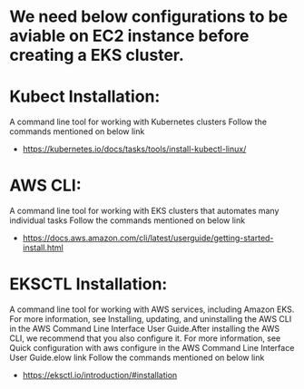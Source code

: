 # We need below configurations to be aviable on EC2 instance before creating a EKS cluster.
# Kubect Installation: 
A command line tool for working with Kubernetes clusters
Follow the commands mentioned on below link
- https://kubernetes.io/docs/tasks/tools/install-kubectl-linux/
# AWS CLI:
A command line tool for working with EKS clusters that automates many individual tasks
Follow the commands mentioned on below link
- https://docs.aws.amazon.com/cli/latest/userguide/getting-started-install.html
# EKSCTL Installation: 
A command line tool for working with AWS services, including Amazon EKS. For more information, see Installing, updating, and uninstalling 
the AWS CLI in the AWS Command Line Interface User Guide.After installing the AWS CLI, we recommend that you also configure it. 
For more information, see Quick configuration with aws configure in the AWS Command Line Interface User Guide.elow link
Follow the commands mentioned on below link
- https://eksctl.io/introduction/#installation

